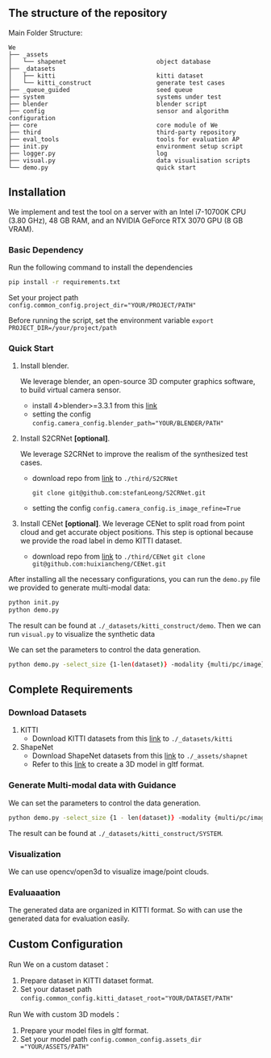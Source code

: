 
## The structure of the repository 

Main Folder Structure:

```
We
├── _assets     
│   └── shapenet                         object database                 
├── _datasets							
│   ├── kitti                            kitti dataset
│   └── kitti_construct                  generate test cases
├── _queue_guided                        seed queue
├── system                               systems under test
├── blender                              blender script
├── config                               sensor and algorithm configuration
├── core                                 core module of We
├── third                                third-party repository
├── eval_tools                           tools for evaluation AP
├── init.py                              environment setup script
├── logger.py                            log                  
├── visual.py                            data visualisation scripts
└── demo.py                              quick start
```



## Installation

We implement and test the tool on a server with an Intel i7-10700K CPU (3.80 GHz), 48 GB RAM, and an NVIDIA GeForce RTX 3070 GPU (8 GB VRAM). 

### Basic Dependency

Run the following command to install the dependencies



```bash
pip install -r requirements.txt
```

Set your project path `config.common_config.project_dir="YOUR/PROJECT/PATH"`

Before running the script, set the environment variable
`export PROJECT_DIR=/your/project/path`

### Quick Start

1. Install blender.

   We leverage blender, an open-source 3D computer graphics software, to build virtual
   camera sensor. 

   - install 4>blender>=3.3.1 from this [link](https://www.blender.org/download/)
   - setting the config `config.camera_config.blender_path="YOUR/BLENDER/PATH"`

2. Install S2CRNet **[optional]**.

   We leverage S2CRNet to improve the realism of the synthesized test cases.

   - download repo from [link](https://github.com/stefanLeong/S2CRNet) to `./third/S2CRNet` 

     `git clone git@github.com:stefanLeong/S2CRNet.git`

   - setting the config `config.camera_config.is_image_refine=True`

3. Install CENet **[optional]**.
   We leverage CENet to split road from point cloud and get accurate object positions. This step is optional because we provide the road label in demo KITTI dataset.

   - download repo from [link](https://github.com/huixiancheng/CENet) to `./third/CENet` 
     `git clone git@github.com:huixiancheng/CENet.git`

After installing all the necessary configurations, you can  run the `demo.py` file we provided to generate multi-modal data:

```bash
python init.py
python demo.py 
```

The result can be found at `./_datasets/kitti_construct/demo`. Then we can run `visual.py` to visualize the synthetic data

We can set the parameters to control the data generation.
```bash
python demo.py -select_size {1-len(dataset)} -modality {multi/pc/image}
```


## Complete Requirements

### Download Datasets 

1. KITTI
   - Download KITTI datasets from this [link](https://www.cvlibs.net/datasets/kitti/index.php) to `./_datasets/kitti`
2. ShapeNet
   - Download ShapeNet datasets from this [link](https://shapenet.org/) to `./_assets/shapnet`
   - Refer to this [link](https://github.com/CesiumGS/obj2gltf) to create a 3D model in gltf format.

### Generate Multi-modal data with Guidance

We can set the parameters to control the data generation.

```bash
python demo.py -select_size {1 - len(dataset)} -modality {multi/pc/image} -SYSTEM {$tag_name}
```

The result can be found at `./_datasets/kitti_construct/SYSTEM`.


### Visualization

We can use opencv/open3d to visualize image/point clouds.

### Evaluaaation

The generated data are organized in KITTI format. So with can use the generated data for evaluation easily.

      

## Custom Configuration

Run We on a custom dataset： 

1. Prepare dataset in KITTI dataset format.
2. Set your dataset path `config.common_config.kitti_dataset_root="YOUR/DATASET/PATH" `

Run We with custom 3D models：

1. Prepare your model files in gltf format. 
2. Set your model path `config.common_config.assets_dir ="YOUR/ASSETS/PATH"`
